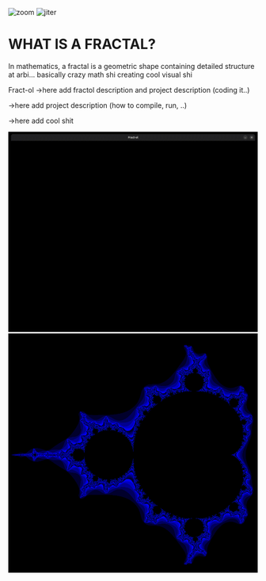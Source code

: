 ![zoom](assets/zoom.gif)
![jiter](assets/jiter.gif)
<!-- ![iterjulia](assets/bl1.png) -->

# WHAT IS A FRACTAL?
In mathematics, a fractal is a geometric shape containing detailed structure at arbi...
basically crazy math shi creating cool visual shi

Fract-ol ->here add fractol description and project description (coding it..)

->here add project description (how to compile, run, ..)

->here add cool shit
<!-- ![iterjulia](assets/smaller.gif) -->

![univrs](assets/univrs.gif)
![Mandelbrot2](assets/m2.png)
